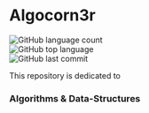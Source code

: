 # Algocorn3r
![GitHub language count](https://img.shields.io/github/languages/count/Deshwal36/Algocorn3r?color=blue&label=Languages&logo=blue&logoColor=blue)  
![GitHub top language](https://img.shields.io/github/languages/top/Deshwal36/Algocorn3r?color=green&label=Most%20Used%20C%2B%2B)  
![GitHub last commit](https://img.shields.io/github/last-commit/Deshwal36/Algocorn3r)  

This repository is dedicated to
### Algorithms & Data-Structures


